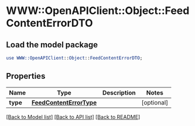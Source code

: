 # WWW::OpenAPIClient::Object::FeedContentErrorDTO

## Load the model package
```perl
use WWW::OpenAPIClient::Object::FeedContentErrorDTO;
```

## Properties
Name | Type | Description | Notes
------------ | ------------- | ------------- | -------------
**type** | [**FeedContentErrorType**](FeedContentErrorType.md) |  | [optional] 

[[Back to Model list]](../README.md#documentation-for-models) [[Back to API list]](../README.md#documentation-for-api-endpoints) [[Back to README]](../README.md)


